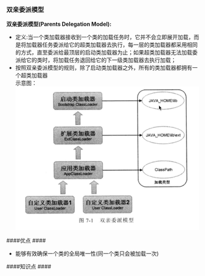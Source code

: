 ### 双亲委派模型

**双亲委派模型\(Parents Delegation Model\):**

* 定义:当一个类加载器接收到一个类的加载任务时，它并不会立即展开加载，而是将加载器任务委派给它的超类加载器去执行，每一层的类加载器都采用相同的方式，直至委派给最顶层的启动类加载器为止；如果超类加载器无法加载委派给它的类时，将加载任务退回给它的下一级类加载器去执行加载；
* 按照双亲委派模型的规则，除了启动类加载器之外，所有的类加载器都拥有一个超类加载器<br>
示意图：
![](/assets/201708050023.png)


####优点 ####
* 能够有效确保一个类的全局唯一性(同一个类只会被加载一次)


####知识点 ####